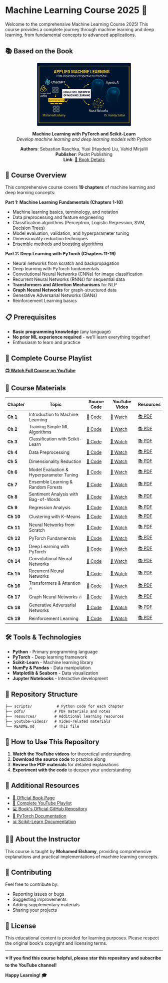 # Machine Learning Course 2025 🚀

Welcome to the comprehensive Machine Learning Course 2025! This course provides a complete journey through machine learning and deep learning, from fundamental concepts to advanced applications.

## 📚 Based on the Book

<div align="center">
<img src="book-cover.png" alt="Machine Learning with PyTorch and Scikit-Learn" width="300"/>

**Machine Learning with PyTorch and Scikit-Learn**  
*Develop machine learning and deep learning models with Python*

**Authors**: Sebastian Raschka, Yuxi (Hayden) Liu, Vahid Mirjalili  
**Publisher**: Packt Publishing  
**Link**: [📖 Book Details](https://sebastianraschka.com/blog/2022/ml-pytorch-book.html)

</div>

## 🎯 Course Overview

This comprehensive course covers **19 chapters** of machine learning and deep learning concepts:

**Part 1: Machine Learning Fundamentals (Chapters 1-10)**
- Machine learning basics, terminology, and notation
- Data preprocessing and feature engineering
- Classification algorithms (Perceptron, Logistic Regression, SVM, Decision Trees)
- Model evaluation, validation, and hyperparameter tuning
- Dimensionality reduction techniques
- Ensemble methods and boosting algorithms

**Part 2: Deep Learning with PyTorch (Chapters 11-19)**
- Neural networks from scratch and backpropagation
- Deep learning with PyTorch fundamentals
- Convolutional Neural Networks (CNNs) for image classification
- Recurrent Neural Networks (RNNs) for sequential data
- **Transformers and Attention Mechanisms** for NLP
- **Graph Neural Networks** for graph-structured data
- Generative Adversarial Networks (GANs)
- Reinforcement Learning basics

## 📋 Prerequisites

- **Basic programming knowledge** (any language)
- **No prior ML experience required** - we'll learn everything together!
- Enthusiasm to learn and practice

## 🎥 Complete Course Playlist

**[📺 Watch Full Course on YouTube](https://www.youtube.com/playlist?list=PLZ42ZUInDWC7lCjsGUSd8RItbCZ6KESG9)**

## 📖 Course Materials

| Chapter | Topic | Source Code | YouTube Video | Resources |
|---------|-------|-------------|---------------|-----------|
| **Ch 1** | Introduction to Machine Learning | [📁 Code](./scripts/chapter01/) | [🎥 Watch](https://www.youtube.com/playlist?list=PLZ42ZUInDWC7lCjsGUSd8RItbCZ6KESG9) | [📚 PDF](./pdfs/chapter01.pdf) |
| **Ch 2** | Training Simple ML Algorithms | [📁 Code](./scripts/chapter02/) | [🎥 Watch](https://www.youtube.com/playlist?list=PLZ42ZUInDWC7lCjsGUSd8RItbCZ6KESG9) | [📚 PDF](./pdfs/chapter02.pdf) |
| **Ch 3** | Classification with Scikit-Learn | [📁 Code](./scripts/chapter03/) | [🎥 Watch](https://www.youtube.com/playlist?list=PLZ42ZUInDWC7lCjsGUSd8RItbCZ6KESG9) | [📚 PDF](./pdfs/chapter03.pdf) |
| **Ch 4** | Data Preprocessing | [📁 Code](./scripts/chapter04/) | [🎥 Watch](https://www.youtube.com/playlist?list=PLZ42ZUInDWC7lCjsGUSd8RItbCZ6KESG9) | [📚 PDF](./pdfs/chapter04.pdf) |
| **Ch 5** | Dimensionality Reduction | [📁 Code](./scripts/chapter05/) | [🎥 Watch](https://www.youtube.com/playlist?list=PLZ42ZUInDWC7lCjsGUSd8RItbCZ6KESG9) | [📚 PDF](./pdfs/chapter05.pdf) |
| **Ch 6** | Model Evaluation & Hyperparameter Tuning | [📁 Code](./scripts/chapter06/) | [🎥 Watch](https://www.youtube.com/playlist?list=PLZ42ZUInDWC7lCjsGUSd8RItbCZ6KESG9) | [📚 PDF](./pdfs/chapter06.pdf) |
| **Ch 7** | Ensemble Learning & Random Forests | [📁 Code](./scripts/chapter07/) | [🎥 Watch](https://www.youtube.com/playlist?list=PLZ42ZUInDWC7lCjsGUSd8RItbCZ6KESG9) | [📚 PDF](./pdfs/chapter07.pdf) |
| **Ch 8** | Sentiment Analysis with Bag-of-Words | [📁 Code](./scripts/chapter08/) | [🎥 Watch](https://www.youtube.com/playlist?list=PLZ42ZUInDWC7lCjsGUSd8RItbCZ6KESG9) | [📚 PDF](./pdfs/chapter08.pdf) |
| **Ch 9** | Regression Analysis | [📁 Code](./scripts/chapter09/) | [🎥 Watch](https://www.youtube.com/playlist?list=PLZ42ZUInDWC7lCjsGUSd8RItbCZ6KESG9) | [📚 PDF](./pdfs/chapter09.pdf) |
| **Ch 10** | Clustering with K-Means | [📁 Code](./scripts/chapter10/) | [🎥 Watch](https://www.youtube.com/playlist?list=PLZ42ZUInDWC7lCjsGUSd8RItbCZ6KESG9) | [📚 PDF](./pdfs/chapter10.pdf) |
| **Ch 11** | Neural Networks from Scratch | [📁 Code](./scripts/chapter11/) | [🎥 Watch](https://www.youtube.com/playlist?list=PLZ42ZUInDWC7lCjsGUSd8RItbCZ6KESG9) | [📚 PDF](./pdfs/chapter11.pdf) |
| **Ch 12** | PyTorch Fundamentals | [📁 Code](./scripts/chapter12/) | [🎥 Watch](https://www.youtube.com/playlist?list=PLZ42ZUInDWC7lCjsGUSd8RItbCZ6KESG9) | [📚 PDF](./pdfs/chapter12.pdf) |
| **Ch 13** | Deep Learning with PyTorch | [📁 Code](./scripts/chapter13/) | [🎥 Watch](https://www.youtube.com/playlist?list=PLZ42ZUInDWC7lCjsGUSd8RItbCZ6KESG9) | [📚 PDF](./pdfs/chapter13.pdf) |
| **Ch 14** | Convolutional Neural Networks | [📁 Code](./scripts/chapter14/) | [🎥 Watch](https://www.youtube.com/playlist?list=PLZ42ZUInDWC7lCjsGUSd8RItbCZ6KESG9) | [📚 PDF](./pdfs/chapter14.pdf) |
| **Ch 15** | Recurrent Neural Networks | [📁 Code](./scripts/chapter15/) | [🎥 Watch](https://www.youtube.com/playlist?list=PLZ42ZUInDWC7lCjsGUSd8RItbCZ6KESG9) | [📚 PDF](./pdfs/chapter15.pdf) |
| **Ch 16** | Transformers & Attention 🔥 | [📁 Code](./scripts/chapter16/) | [🎥 Watch](https://www.youtube.com/playlist?list=PLZ42ZUInDWC7lCjsGUSd8RItbCZ6KESG9) | [📚 PDF](./pdfs/chapter16.pdf) |
| **Ch 17** | Graph Neural Networks 🔥 | [📁 Code](./scripts/chapter17/) | [🎥 Watch](https://www.youtube.com/playlist?list=PLZ42ZUInDWC7lCjsGUSd8RItbCZ6KESG9) | [📚 PDF](./pdfs/chapter17.pdf) |
| **Ch 18** | Generative Adversarial Networks | [📁 Code](./scripts/chapter18/) | [🎥 Watch](https://www.youtube.com/playlist?list=PLZ42ZUInDWC7lCjsGUSd8RItbCZ6KESG9) | [📚 PDF](./pdfs/chapter18.pdf) |
| **Ch 19** | Reinforcement Learning | [📁 Code](./scripts/chapter19/) | [🎥 Watch](https://www.youtube.com/playlist?list=PLZ42ZUInDWC7lCjsGUSd8RItbCZ6KESG9) | [📚 PDF](./pdfs/chapter19.pdf) |

## 🛠️ Tools & Technologies

- **Python** - Primary programming language
- **PyTorch** - Deep learning framework
- **Scikit-Learn** - Machine learning library
- **NumPy & Pandas** - Data manipulation
- **Matplotlib & Seaborn** - Data visualization
- **Jupyter Notebooks** - Interactive development

## 📁 Repository Structure

```
├── scripts/           # Python code for each chapter
├── pdfs/             # PDF materials and notes
├── resources/        # Additional learning resources
├── youtube-videos/   # Video-related materials
└── README.md         # This file
```

## 🚀 How to Use This Repository

1. **Watch the YouTube videos** for theoretical understanding
2. **Download the source code** to practice along
3. **Review the PDF materials** for detailed explanations
4. **Experiment with the code** to deepen your understanding

## 🔗 Additional Resources

- [📖 Official Book Page](https://sebastianraschka.com/blog/2022/ml-pytorch-book.html)
- [🎥 Complete YouTube Playlist](https://www.youtube.com/playlist?list=PLZ42ZUInDWC7lCjsGUSd8RItbCZ6KESG9)
- [💻 Book's Official GitHub Repository](https://github.com/rasbt/machine-learning-book)
- [🐍 PyTorch Documentation](https://pytorch.org/docs/)
- [📊 Scikit-Learn Documentation](https://scikit-learn.org/)

## 👨‍🏫 About the Instructor

This course is taught by **Mohamed Elshamy**, providing comprehensive explanations and practical implementations of machine learning concepts.

## 🤝 Contributing

Feel free to contribute by:
- Reporting issues or bugs
- Suggesting improvements
- Adding supplementary materials
- Sharing your projects

## 📜 License

This educational content is provided for learning purposes. Please respect the original book's copyright and licensing terms.

---

**⭐ If you find this course helpful, please star this repository and subscribe to the YouTube channel!**

**Happy Learning! 🎓**